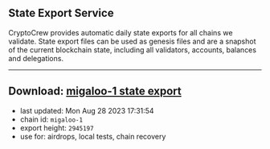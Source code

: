 ## State Export Service
CryptoCrew provides automatic daily state exports for all chains we validate. State export files can be used as genesis files and are a snapshot of the current blockchain state, including all validators, accounts, balances and delegations.

---
**Download: [migaloo-1 state export](https://dl.ccvalidators.com/SERVICE/migaloo/migaloo-1_export_2945197.json)**
---

- last updated: Mon Aug 28 2023 17:31:54
- chain id: `migaloo-1`
- export height: `2945197`
- use for: airdrops, local tests, chain recovery
